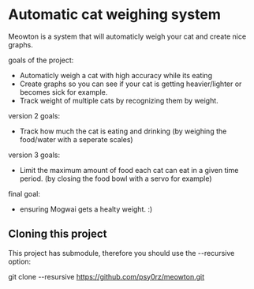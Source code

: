 # Automatic cat weighing system 

Meowton is a system that will automaticly weigh your cat and create nice graphs.

goals of the project:

* Automaticly weigh a cat with high accuracy while its eating
* Create graphs so you can see if your cat is getting heavier/lighter or becomes sick for example.
* Track weight of multiple cats by recognizing them by weight.

version 2 goals:
* Track how much the cat is eating and drinking (by weighing the food/water with a seperate scales)

version 3 goals:
* Limit the maximum amount of food each cat can eat in a given time period. (by closing the food bowl with a servo for example)

final goal: 
* ensuring Mogwai gets a healty weight. :)


## Cloning this project

This project has submodule, therefore you should use the --recursive option:

 git clone --resursive https://github.com/psy0rz/meowton.git
